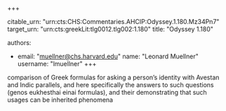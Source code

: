 +++


citable_urn: "urn:cts:CHS:Commentaries.AHCIP:Odyssey.1.180.Mz34Pn7"
target_urn: "urn:cts:greekLit:tlg0012.tlg002:1.180"
title: "Odyssey 1.180"

authors:
- email: "muellner@chs.harvard.edu"
  name: "Leonard Muellner"
  username: "lmuellner"
+++

<p>comparison of Greek formulas for asking a person’s identity with Avestan and Indic parallels, and here specifically the answers to such questions (genos eukhesthai einai formulas), and their demonstrating that such usages can be inherited phenomena</p>